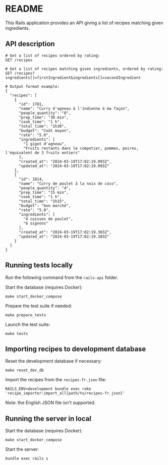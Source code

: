 # README

This Rails application provides an API giving a list of recipes matching given ingredients.

## API description

```
# Get a list of recipes ordered by rating:
GET /recipes

# Get a list of recipes matching given ingredients, ordered by rating:
GET /recipes?ingredients[]=firstIngredient&ingredients[]=secondIngredient

# Output format example:
{
  "recipes": [
    {
      "id": 1781,
      "name": "Curry d'agneau à l'indienne à ma façon",
      "people_quantity": "8",
      "prep_time": "30 min",
      "cook_time": "1 h",
      "total_time": "1h30",
      "budget": "Coût moyen",
      "rate": "5.0",
      "ingredients": [
        "1 gigot d'agneau",
        "Fruits restants dans le compotier, pommes, poires, l'équivalent de 3 fruits entiers"
      ],
      "created_at": "2024-03-19T17:02:19.093Z",
      "updated_at": "2024-03-19T17:02:19.093Z"
    },
    {
      "id": 1814,
      "name": "Curry de poulet à la noix de coco",
      "people_quantity": "4",
      "prep_time": "15 min",
      "cook_time": "1 h",
      "total_time": "1h15",
      "budget": "bon marché",
      "rate": "5.0",
      "ingredients": [
        "4 cuisses de poulet",
        "6 oignons"
      ],
      "created_at": "2024-03-19T17:02:19.383Z",
      "updated_at": "2024-03-19T17:02:19.383Z"
    }
  ]
}
```

## Running tests locally

Run the following command from the `rails-api` folder.

Start the database (requires Docker):

```
make start_docker_compose
```

Prepare the test suite if needed:

```
make prepare_tests
```

Launch the test suite:

```
make tests
```

## Importing recipes to development database

Reset the development database if necessary:

```
make reset_dev_db
```

Import the recipes from the `recipes-fr.json` file:

```
RAILS_ENV=development bundle exec rake 'recipe_importer:import_all[path/to/recipes-fr.json]'
```

Note: the English JSON file isn't supported.

## Running the server in local

Start the database (requires Docker):

```
make start_docker_compose
```

Start the server:
```
bundle exec rails s
```
